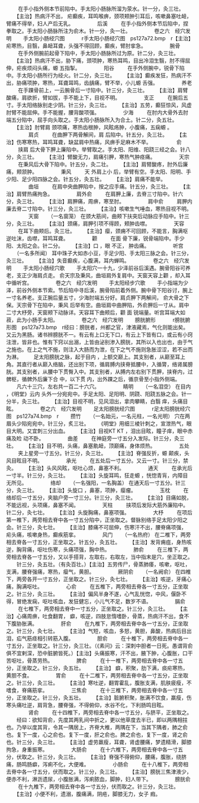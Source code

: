 <!-- { "loadSidebar": true } -->
　　 在手小指外侧本节前陷中。手太阳小肠脉所溜为荥水。针一分，灸三壮。
　　【主治】热病汗不出， 疟癫疾，耳鸣喉痹，颈项颊肿引耳后，咳嗽鼻塞吐衄，臂痛不得举，妇人产后无乳。
　　
　　后溪
　　 在手小指外侧本节后陷中，捏拳取之。手太阳小肠脉所注为俞木。针一分，灸一壮。
　　
　　卷之六　经穴发明
　　手太阳小肠经穴图
　　　r手太阳小肠经穴图　ps127a72.bmp　r【主治】疟寒热，目翳，鼻衄耳聋，头强不得回顾，癫疾，臂肘挛急。
　　
　　腕骨
　　 在手外侧腕前起骨下陷中，手太阳小肠脉所过为原。针二分，灸三壮。
　　【主治】热病汗不出，胁下痛，颈项肿，寒热耳鸣，目出冷泪生翳，肘不得屈伸，疟疾烦闷头痛，螈 五指掣。
　　
　　阳谷
　　 在手外侧腕中，锐骨下陷中。手太阳小肠所行为经火。针二分，灸三壮。
　　【主治】癫疾发狂，热病汗不出，胁痛项肿，寒热，耳聋耳鸣，齿龋痛，臂不举，小儿螈 舌强。
　　
　　养老
　　 在手踝骨前上，一云腕骨后一寸陷中。针三分，灸三壮。
　　【主治】肩臂酸痛，肩欲折，臂如拔，手不能上下，目视不明。
　　
　　支正
　　 在腕后五寸。手太阳络脉别走少阴。针三分，灸三壮。
　　【主治】五劳，癫狂惊风，风虚肘臂不能屈伸。手不能握，腰背酸项强。
　　
　　少海
　　 在肘内大骨外去肘端五分陷中，屈手向头取之。手太阳小肠脉所入为合土。针二分，灸五壮。
　　【主治】肘臂肩 颈项痛，寒热齿根肿，风眩疡肿，小腹痛，五痫螈 。
　　
　　肩贞
　　 在曲胛下两骨解间，肩 后陷中。针五分，灸三壮。
　　【主治】伤寒寒热，耳鸣耳聋，缺盆肩中热痛，风痹手足麻木不举。
　　
　　 俞
　　 挟肩 后大骨下胛上廉陷中。举臂取之。手太阳、阳维、阳跷三经之会。针八分，灸三壮。
　　【主治】臂酸无力，肩痛引胛，寒热气肿痉痛。
　　
　　天宗
　　 在秉风后大骨下陷中。针五分，灸二壮。
　　【主治】肩臂酸疼，肘外后廉痛，颊颔肿。
　　
　　秉风
　　 天 外肩上小 后，举臂有空。手太阳、阳明、手少阳、足少阳四脉之会。针五分，灸五壮。
　　【主治】肩痛不能举。
　　
　　曲垣
　　 在肩中央曲胛陷中，按之应手痛。针五分，灸三壮。
　　【主治】肩臂热痛拘急。
　　
　　肩外俞
　　 在肩胛上廉，去脊三寸陷中。针六分，灸三壮。
　　【主治】肩胛痛，周痹，寒至肘。
　　
　　肩中俞
　　 肩胛内廉去脊二寸陷中。针三分，灸三壮。
　　【主治】咳嗽生气唾血，寒热目视不明。
　　
　　天窗
　　（一名窗笼） 在颈大筋间，曲颊下扶突后动脉应手陷中。针三分，灸三壮。
　　【主治】颈痛，肩胛引项不得顾，颊肿齿噤。
　　
　　天容
　　 在耳下曲颊后。灸三壮。
　　【主治】瘿，颈痈不可回顾，不能言，胸满呕逆吐沫，齿噤，耳鸣耳聋。
　　
　　颧 
　　 在面 骨下廉，锐骨端陷中。手少阳、太阳之会。针二分。
　　【主治】口 ，眼 不正， 肿齿痛。
　　
　　听宫
　　（一名多所闻） 耳中珠子大如赤小豆，手足少阳、手太阳三脉之会。针三分，灸三壮。
　　【主治】失音癫疾，心腹满，耳内蝉鸣。
　　
　　卷之六　经穴发明
　　手太阳小肠经穴歌
　　手太阳穴一十九，少泽前谷后溪遇。腕骨阳谷可养老，支正少海肩贞走。 俞天宗及秉风，曲垣肩外复肩中。天窗天容上颧 ，却入耳中循听宫。
　　
　　卷之六　经穴发明
　　手太阳经步穴歌
　　手小指端为少泽，前谷外侧本节索。节后陷中寻后溪，腕骨陷前着外侧。腕中骨下阳谷讨，腕上一寸名养老。支正腕后量五寸，少海肘端五分好。肩贞胛下两解间， 俞大骨之下保。天宗骨下在陷中，秉风 后举有空。曲垣肩中曲胛陷，外俞胛后一寸从。肩中二寸大杼旁，天窗颊下动脉详。天容耳下曲颊后，颧 面 锐端量。听宫耳端大如菽，此为小肠手太阳。
　　
　　卷之六　经穴发明
　　膀胱腑形
　　　r膀胱腑形图　ps127a73.bmp　r经曰：膀胱者，州都之官，津液藏焉，气化则能出矣。又云为黑肠。诸书辨膀胱不一。有云有上口无下口，有云上下皆有口，或云有小窍注泄，皆非也。惟有下窍以出溺，上皆由泌别渗入膀胱，其所以入也出也，由于气之施也。在上之气不施，则注入大肠而为泄，在下之气不施则急胀涩涩，若不出而为淋。
　　足太阳膀胱之脉，起于目内 ，上额交巅上。其支别者，从巅至耳上角。其直行者从巅入络脑，还出别下项，循肩膊内挟脊抵腰中，入循膂，络肾属膀胱。其支别者，从腰中下贯臀入中。其支别者，从膊内左右别下贯胛，挟脊内，过髀枢，循髀外后廉下合 中，以下贯 内，出外踝之后，循京骨至小指外侧端。
　　凡六十三穴，左右共一百二十六穴。
　　
　　睛明
　　（一名泪空） 在目内 ，《明堂》云内 头外一分宛宛中。手足太阳、足阳明、阴跷、阳跷五脉之会。针一分半，灸三壮。
　　【主治】目视不明，见风泪出，拿肉攀睛，白翳 痒，头痛目眩。
　　
　　卷之六　经穴发明
　　足太阳膀胱经穴图
　　　r足太阳膀胱经穴图　ps127a74.bmp　r
　　攒竹
　　（一名始元，一名元柱，一名光明） 穴在两眉头少陷宛宛中。针三分，炙三壮。
　　《明堂》用细三棱针刺之，宣泄热气，眼目大明。又宜刺三分出血。
　　【主治】目视KT KT ，泪出目眩，瞳子痒，眼中赤痛及睑 动不卧。
　　
　　曲差
　　 在神庭旁一寸五分入发际。针三分，灸三壮。
　　【主治】目不明，头痛，鼻塞鼽衄，顶巅痛，身体烦热。
　　
　　五处
　　 夹上星旁一寸五分。针三分，灸三壮。
　　【主治】脊强反折，螈 颠疾，头风目眩目不明。
　　
　　承光
　　 在五处后一寸五分。又云一寸。针三分，禁灸。
　　【主治】头风风眩，呕吐心烦，鼻塞不利。
　　
　　通天
　　 在承光后一寸半。针三分，灸三壮。
　　【主治】头旋耳鸣，狂走螈 ，恍惚青肓，内障目无所见。
　　
　　络却
　　（一名强阳，一名胸盖） 在通天后一寸五分。针三分，灸三壮。
　　【主治】头旋口 ，鼻塞，项肿，瘿瘤。
　　
　　玉枕
　　 在络却后一寸五分，夹脑户旁一寸三分。针三分，灸三壮。
　　【主治】目痛如脱，不能远视，头项痛，鼻塞不闻。
　　
　　天柱
　　 挟项后发际大筋外廉陷中。针二分，灸七壮。
　　【主治】头旋胸痛，鼻塞项强。
　　
　　大杼
　　 在项后第一椎下，两旁相去脊中各一寸五分陷中，正坐取之。督脉别络手足太阳少阳之会。针三分，灸七壮。
　　【主治】膝痛不可屈伸，伤寒汗不出，腰脊痛项强， 疟头痛，咳嗽身热，癫疾筋挛。
　　
　　风门
　　（一名热府） 在二椎下，两旁相去脊各一寸五分，正坐取之。针五分，灸五壮。
　　【主治】发背痈疽，身热咳逆，胸背痛，呕吐伤寒，头痛项强，胸中热。
　　
　　肺俞
　　 在三椎下，两旁相去脊各一寸五分，又以手搭背，左取右，右取左，当中指末是穴，坐正取之。
　　针三分，灸五壮。（有灸百壮。）【主治】五劳传尸，骨蒸肺痿，咳嗽，呕吐，支满，腰脊强痛，寒热，瘿气，黄胆。
　　
　　厥阴俞
　　（一名阙俞） 在四椎下，两旁各开一寸五分，正坐取之。针三分，灸七壮。
　　【主治】咳逆，牙痛心痛，胸满呕吐。
　　
　　心俞
　　 在五椎下，两旁相去脊各一寸五分，正坐取之。针三分，灸三壮。
　　【主治】偏风半身不遂，心气乱恍惚，中风，偃卧不得，冒绝发痫，呕吐咳血，发狂健忘，小儿气不足，数岁不语。
　　
　　膈俞
　　 在七椎下，两旁相去脊中一寸五分，正坐取之。针三分，灸三壮。
　　【主治】心痛周痹，吐食翻胃， 癖，咳逆，四肢怠惰嗜卧，骨蒸，热病汗不出，食不下腹胁胀满。
　　
　　肝俞
　　 在九椎下，两旁相去脊中各一寸五分，正坐取之。针三分，灸七壮。
　　【主治】气短，咳血，多怒，黄胆，鼻酸，热病后目出泪，疝气筋痉相引转筋入腹。
　　
　　胆俞
　　 在十椎下，两旁相去脊中各一寸五分，正坐取之。针三分，灸三壮。（《素问》云：深刺中胆者一日死。愚谓背俞俱不宜剌深，恐中脏腑皆死。）【主治】头痛振寒，汗不出，腋下肿，心腹胀，口干苦呕吐，骨蒸劳热。
　　
　　脾俞
　　 在十一椎下，两旁相去脊中各一寸五分，正坐取之。针三分，灸五壮。
　　【主治】 癖，积聚，肋下满，痰疟寒热，黄胆不食。
　　
　　胃俞
　　 在十二椎下，两劳相去脊中各一寸五分，正坐取之。针三分，灸三壮。
　　【主治】寒吐逆，翻胃霍乱，腹胀支满，肌肤疲瘦，不嗜食，脊痛筋挛。
　　
　　三焦俞
　　 在十三椎下，两旁相去脊中各一寸五分，正坐取之。针三分，灸五壮。
　　【主治】脏腑积聚，胀满不饮食，羸瘦，伤寒头痛吐逆，肩背急，腰脊强，不得俯仰，水谷不化，下利肠鸣目眩。
　　
　　肾俞
　　 在十四椎下，两旁相去脊中各一寸五分，与脐平，正坐取之。
　　经曰：欲知背俞，先度其两乳间中折之，更以他草度去半已，即以两隅相拄也。乃举以度其背，令其一隅居上，齐脊大椎，两隅在下，当其下隅者，肺之俞也。复下一度，心之俞也。复下一度，肝之俞也。脾之俞也，复下一度，肾之俞也。针三分，灸三壮。
　　【主治】虚劳羸瘦，耳聋，肾虚腰痛，梦遗精滑，脚膝拘急，身重振寒。
　　
　　大肠俞
　　 在十六椎下，两旁相去脊中各一寸五分，伏取之。针三分，灸三壮。
　　【主治】脊强不得俯仰，腰痛，腹胀，绕脐痛，肠鸣肠癖，泻痢不化，大便难。
　　
　　小肠俞
　　 在十八椎下，两旁相去脊中各一寸五分，伏而取之。针三分，灸三壮。
　　【主治】膀胱三焦津液少，便赤不利，淋沥遗尿，小腹胀满，泻痢脓血，脚肿，妇人带下。
　　
　　膀胱俞
　　 在十九椎下，两旁相去脊中各一寸五分，伏而取之。针三分，灸三壮。
　　【主治】小便不利，遗溺，腹痛满，阴疮，脚膝无力，女子 瘕。
　　
